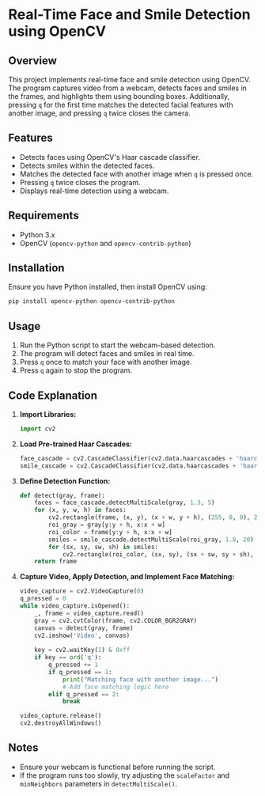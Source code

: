 # Real-Time Face and Smile Detection using OpenCV

## Overview
This project implements real-time face and smile detection using OpenCV. The program captures video from a webcam, detects faces and smiles in the frames, and highlights them using bounding boxes. Additionally, pressing `q` for the first time matches the detected facial features with another image, and pressing `q` twice closes the camera.

## Features
- Detects faces using OpenCV's Haar cascade classifier.
- Detects smiles within the detected faces.
- Matches the detected face with another image when `q` is pressed once.
- Pressing `q` twice closes the program.
- Displays real-time detection using a webcam.

## Requirements
- Python 3.x
- OpenCV (`opencv-python` and `opencv-contrib-python`)

## Installation
Ensure you have Python installed, then install OpenCV using:
```sh
pip install opencv-python opencv-contrib-python
```

## Usage
1. Run the Python script to start the webcam-based detection.
2. The program will detect faces and smiles in real time.
3. Press `q` once to match your face with another image.
4. Press `q` again to stop the program.

## Code Explanation
1. **Import Libraries:**
   ```python
   import cv2
   ```
2. **Load Pre-trained Haar Cascades:**
   ```python
   face_cascade = cv2.CascadeClassifier(cv2.data.haarcascades + 'haarcascade_frontalface_default.xml')
   smile_cascade = cv2.CascadeClassifier(cv2.data.haarcascades + 'haarcascade_smile.xml')
   ```
3. **Define Detection Function:**
   ```python
   def detect(gray, frame):
       faces = face_cascade.detectMultiScale(gray, 1.3, 5)
       for (x, y, w, h) in faces:
           cv2.rectangle(frame, (x, y), (x + w, y + h), (255, 0, 0), 2)
           roi_gray = gray[y:y + h, x:x + w]
           roi_color = frame[y:y + h, x:x + w]
           smiles = smile_cascade.detectMultiScale(roi_gray, 1.8, 20)
           for (sx, sy, sw, sh) in smiles:
               cv2.rectangle(roi_color, (sx, sy), (sx + sw, sy + sh), (0, 0, 255), 2)
       return frame
   ```
4. **Capture Video, Apply Detection, and Implement Face Matching:**
   ```python
   video_capture = cv2.VideoCapture(0)
   q_pressed = 0
   while video_capture.isOpened():
       _, frame = video_capture.read()
       gray = cv2.cvtColor(frame, cv2.COLOR_BGR2GRAY)
       canvas = detect(gray, frame)
       cv2.imshow('Video', canvas)
       
       key = cv2.waitKey(1) & 0xff
       if key == ord('q'):
           q_pressed += 1
           if q_pressed == 1:
               print("Matching face with another image...")
               # Add face matching logic here
           elif q_pressed == 2:
               break
   
   video_capture.release()
   cv2.destroyAllWindows()
   ```

## Notes
- Ensure your webcam is functional before running the script.
- If the program runs too slowly, try adjusting the `scaleFactor` and `minNeighbors` parameters in `detectMultiScale()`.





